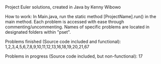 Project Euler solutions, created in Java by Kenny Wibowo

How to work:
In Main.java, run the static method [ProjectName].run() in the main method.
Each problem is accessed with ease through commenting/uncommenting.
Names of specific problems are located in designated folders within "pset".

Problems finished (Source code included and functional):
1,2,3,4,5,6,7,8,9,10,11,12,13,16,18,19,20,21,67

Problems in progress (Source code included, but non-functional):
17